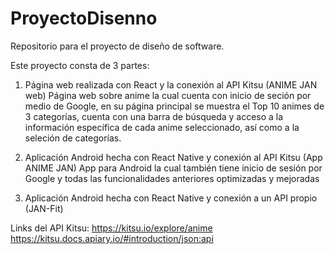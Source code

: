 # ProyectoDisenno
Repositorio para el proyecto de diseño de software.

Este proyecto consta de 3 partes:
1. Página web realizada con React y la conexión al API Kitsu (ANIME JAN web)
  Página web sobre anime la cual cuenta con inicio de seción por medio de Google, en su página principal se muestra el Top 10 animes de 3 categorías, cuenta con una barra de búsqueda y acceso a la información específica de cada anime seleccionado, así como a la seleción de categorías.

2. Aplicación Android hecha con React Native y conexión al API Kitsu (App ANIME JAN)
  App para Android la cual también tiene inicio de sesión por Google y todas las funcionalidades anteriores optimizadas y mejoradas
  
3. Aplicación Android hecha con React Native y conexión a un API propio (JAN-Fit)

Links del API Kitsu:
https://kitsu.io/explore/anime
https://kitsu.docs.apiary.io/#introduction/json:api
